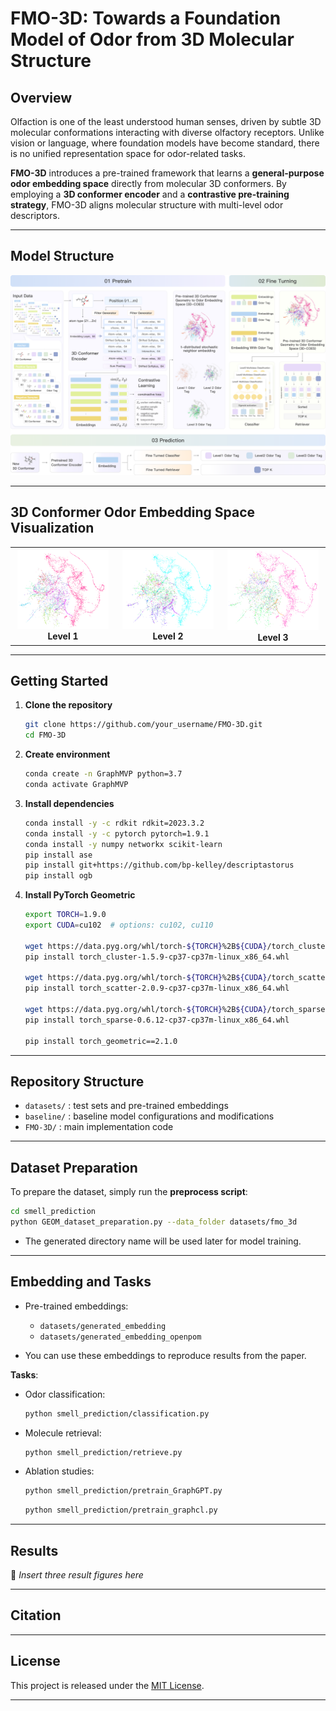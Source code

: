 # FMO-3D: Towards a Foundation Model of Odor from 3D Molecular Structure

## Overview

Olfaction is one of the least understood human senses, driven by subtle 3D molecular conformations interacting with diverse olfactory receptors. Unlike vision or language, where foundation models have become standard, there is no unified representation space for odor-related tasks.

**FMO-3D** introduces a pre-trained framework that learns a **general-purpose odor embedding space** directly from molecular 3D conformers. By employing a **3D conformer encoder** and a **contrastive pre-training strategy**, FMO-3D aligns molecular structure with multi-level odor descriptors.

---

## Model Structure  

![FMO-3D Model Architecture](resource/arc.png)

---

## 3D Conformer Odor Embedding Space Visualization

<table width="100%">
<tr>
<td align="center" width="33%">
  <img src="resource/label1.png" width="95%"/><br>
  <b>Level 1</b>
</td>
<td align="center" width="33%">
  <img src="resource/label2.png" width="95%"/><br>
  <b>Level 2</b>
</td>
<td align="center" width="33%">
  <img src="resource/label3.png" width="95%"/><br>
  <b>Level 3</b>
</td>
</tr>
</table>




---

## Getting Started

1. **Clone the repository**

   ```bash
   git clone https://github.com/your_username/FMO-3D.git
   cd FMO-3D
   ```

2. **Create environment**

   ```bash
   conda create -n GraphMVP python=3.7
   conda activate GraphMVP
   ```

3. **Install dependencies**

   ```bash
   conda install -y -c rdkit rdkit=2023.3.2
   conda install -y -c pytorch pytorch=1.9.1
   conda install -y numpy networkx scikit-learn
   pip install ase
   pip install git+https://github.com/bp-kelley/descriptastorus
   pip install ogb
   ```

4. **Install PyTorch Geometric**

   ```bash
   export TORCH=1.9.0
   export CUDA=cu102  # options: cu102, cu110

   wget https://data.pyg.org/whl/torch-${TORCH}%2B${CUDA}/torch_cluster-1.5.9-cp37-cp37m-linux_x86_64.whl
   pip install torch_cluster-1.5.9-cp37-cp37m-linux_x86_64.whl

   wget https://data.pyg.org/whl/torch-${TORCH}%2B${CUDA}/torch_scatter-2.0.9-cp37-cp37m-linux_x86_64.whl
   pip install torch_scatter-2.0.9-cp37-cp37m-linux_x86_64.whl

   wget https://data.pyg.org/whl/torch-${TORCH}%2B${CUDA}/torch_sparse-0.6.12-cp37-cp37m-linux_x86_64.whl
   pip install torch_sparse-0.6.12-cp37-cp37m-linux_x86_64.whl

   pip install torch_geometric==2.1.0
   ```

---

## Repository Structure

* `datasets/` : test sets and pre-trained embeddings
* `baseline/` : baseline model configurations and modifications
* `FMO-3D/` : main implementation code

---

## Dataset Preparation

To prepare the dataset, simply run the **preprocess script**:

```bash
cd smell_prediction
python GEOM_dataset_preparation.py --data_folder datasets/fmo_3d
```

* The generated directory name will be used later for model training.

---

## Embedding and Tasks

* Pre-trained embeddings:

  * `datasets/generated_embedding`
  * `datasets/generated_embedding_openpom`
* You can use these embeddings to reproduce results from the paper.

**Tasks**:

* Odor classification:

  ```bash
  python smell_prediction/classification.py
  ```
* Molecule retrieval:

  ```bash
  python smell_prediction/retrieve.py
  ```
* Ablation studies:

  ```bash
  python smell_prediction/pretrain_GraphGPT.py
  ```
  ```bash
  python smell_prediction/pretrain_graphcl.py
  ```


---

## Results

📌 *Insert three result figures here*

---

## Citation

---

## License

This project is released under the [MIT License](LICENSE).

---

